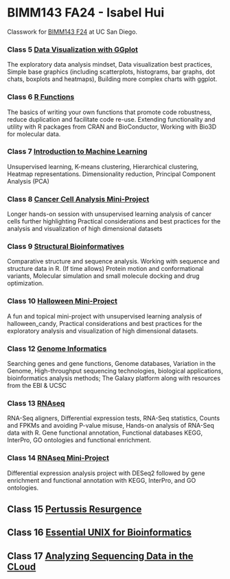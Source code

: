 # BIMM143 FA24 - Isabel Hui
Classwork for [BIMM143 F24](https://github.com/izzyhui/bimm143_1/) at UC San Diego.

### Class 5 [Data Visualization with GGplot]()
The exploratory data analysis mindset, Data visualization best practices, Simple base graphics (including scatterplots, histograms, bar graphs, dot chats, boxplots and heatmaps), Building more complex charts with ggplot.

### Class 6 [R Functions]()
The basics of writing your own functions that promote code robustness, reduce duplication and facilitate code re-use. Extending functionality and utility with R packages from CRAN and BioConductor, Working with Bio3D for molecular data.

### Class 7 [Introduction to Machine Learning](https://github.com/izzyhui/bimm143_1/blob/main/Class%2007/Class%207-Machine%20Learning%20I.md)
Unsupervised learning, K-means clustering, Hierarchical clustering, Heatmap representations. Dimensionality reduction, Principal Component Analysis (PCA)

### Class 8 [Cancer Cell Analysis Mini-Project](https://github.com/izzyhui/bimm143_1/blob/main/Class%2008%20Mini%20Project/Class-8-Mini-Project.pdf)
Longer hands-on session with unsupervised learning analysis of cancer cells further highlighting Practical considerations and best practices for the analysis and visualization of high dimensional datasets

### Class 9 [Structural Bioinformatives](https://github.com/izzyhui/bimm143_1/blob/main/Class%2009/Class-9.pdf)
Comparative structure and sequence analysis. Working with sequence and structure data in R. (If time allows) Protein motion and conformational variants, Molecular simulation and small molecule docking and drug optimization.

### Class 10 [Halloween Mini-Project](https://github.com/izzyhui/bimm143_1/blob/main/Class%2010/Class-10.pdf)
A fun and topical mini-project with unsupervised learning analysis of halloween_candy, Practical considerations and best practices for the exploratory analysis and visualization of high dimensional datasets.

### Class 12 [Genome Informatics](https://github.com/izzyhui/bimm143_1/blob/main/Class%2012/Class-12.pdf)
Searching genes and gene functions, Genome databases, Variation in the Genome, High-throughput sequencing technologies, biological applications, bioinformatics analysis methods; The Galaxy platform along with resources from the EBI & UCSC

### Class 13 [RNAseq](https://github.com/izzyhui/bimm143_1/blob/main/Class%2013/Class-13.pdf)
RNA-Seq aligners, Differential expression tests, RNA-Seq statistics, Counts and FPKMs and avoiding P-value misuse, Hands-on analysis of RNA-Seq data with R. Gene functional annotation, Functional databases KEGG, InterPro, GO ontologies and functional enrichment.

### Class 14 [RNAseq Mini-Project]()
Differential expression analysis project with DESeq2 followed by gene enrichment and functional annotation with KEGG, InterPro, and GO ontologies.

## Class 15 [Pertussis Resurgence]()

## Class 16 [Essential UNIX for Bioinformatics]()

## Class 17 [Analyzing Sequencing Data in the CLoud]()
